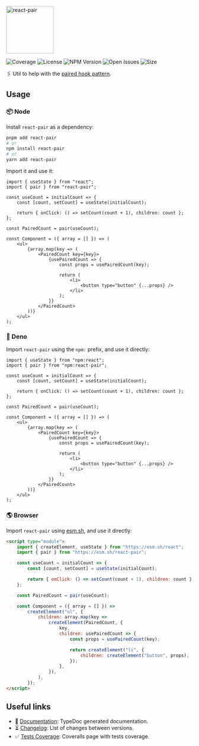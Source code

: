 <img id="logo" alt="react-pair" src="https://lou.codes/logos/react_pair.svg" height="128" />

![Coverage][coverage-badge] ![License][license-badge]
![NPM Version][npm-version-badge] ![Open Issues][open-issues-badge]
![Size][size-badge]

🖇️ Util to help with the [paired hook pattern][article].

## Usage

### 📦 Node

Install `react-pair` as a dependency:

```bash
pnpm add react-pair
# or
npm install react-pair
# or
yarn add react-pair
```

Import it and use it:

```tsx
import { useState } from "react";
import { pair } from "react-pair";

const useCount = initialCount => {
	const [count, setCount] = useState(initialCount);

	return { onClick: () => setCount(count + 1), children: count };
};

const PairedCount = pair(useCount);

const Component = ({ array = [] }) => (
	<ul>
		{array.map(key => (
			<PairedCount key={key}>
				{usePairedCount => {
					const props = usePairedCount(key);

					return (
						<li>
							<button type="button" {...props} />
						</li>
					);
				}}
			</PairedCount>
		))}
	</ul>
);
```

### 🦕 Deno

Import `react-pair` using the `npm:` prefix, and use it directly:

```tsx
import { useState } from "npm:react";
import { pair } from "npm:react-pair";

const useCount = initialCount => {
	const [count, setCount] = useState(initialCount);

	return { onClick: () => setCount(count + 1), children: count };
};

const PairedCount = pair(useCount);

const Component = ({ array = [] }) => (
	<ul>
		{array.map(key => (
			<PairedCount key={key}>
				{usePairedCount => {
					const props = usePairedCount(key);

					return (
						<li>
							<button type="button" {...props} />
						</li>
					);
				}}
			</PairedCount>
		))}
	</ul>
);
```

### 🌎 Browser

Import `react-pair` using [esm.sh][esm.sh], and use it directly:

```html
<script type="module">
	import { createElement, useState } from "https://esm.sh/react";
	import { pair } from "https://esm.sh/react-pair";

	const useCount = initialCount => {
		const [count, setCount] = useState(initialCount);

		return { onClick: () => setCount(count + 1), children: count };
	};

	const PairedCount = pair(useCount);

	const Component = ({ array = [] }) =>
		createElement("ul", {
			children: array.map(key =>
				createElement(PairedCount, {
					key,
					children: usePairedCount => {
						const props = usePairedCount(key);

						return createElement("li", {
							children: createElement("button", props),
						});
					},
				}),
			),
		});
</script>
```

## Useful links

-   📝 [Documentation][documentation]: TypeDoc generated documentation.
-   ⏳ [Changelog][changelog]: List of changes between versions.
-   ✅ [Tests Coverage][coverage]: Coveralls page with tests coverage.

<!-- Reference -->

[article]: https://lou.cx/articles/the-paired-hook-pattern
[changelog]:
	https://github.com/loucyx/lou.codes/blob/main/packages/react-pair/CHANGELOG.md
[coverage-badge]:
	https://img.shields.io/coveralls/github/loucyx/lou.codes.svg?label=Test+Coverage&labelColor=666&color=0a8
[coverage]: https://coveralls.io/github/loucyx/lou.codes
[documentation]: https://lou.codes/libraries/react_pair/
[esm.sh]: https://esm.sh
[license-badge]:
	https://img.shields.io/npm/l/react-pair.svg?label=License&labelColor=666&color=0a8
[npm-version-badge]:
	https://img.shields.io/npm/v/react-pair.svg?label=NPM+Version&labelColor=666&color=0a8
[open-issues-badge]:
	https://img.shields.io/github/issues/loucyx/lou.codes.svg?label=Issues&labelColor=666&color=0a8
[size-badge]:
	https://img.shields.io/badge/dynamic/json?label=Bundle+Size&labelColor=666&color=0a8&suffix=KiB&query=%24.size&url=https%3A%2F%2Fraw.githubusercontent.com%2Floucyx%2Flou.codes%2Fmain%2Fpackages%2Freact-pair%2Fpackage.json
